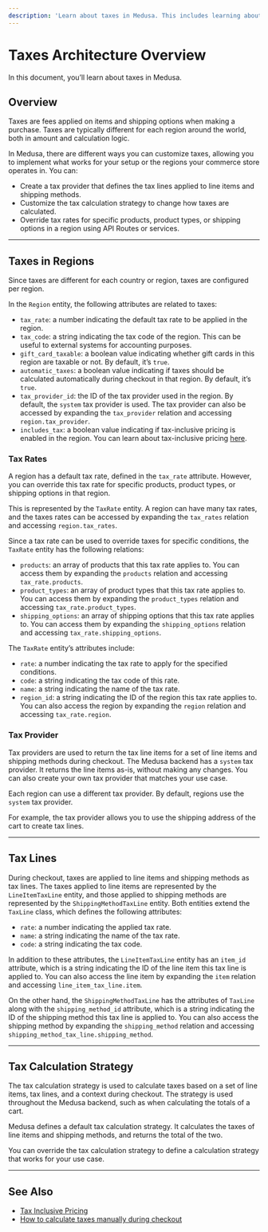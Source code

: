 ```yaml
---
description: 'Learn about taxes in Medusa. This includes learning about the usage of taxes in regions, tax rates, tax providers, and more.'
---
```


# Taxes Architecture Overview

In this document, you’ll learn about taxes in Medusa.

## Overview

Taxes are fees applied on items and shipping options when making a purchase. Taxes are typically different for each region around the world, both in amount and calculation logic.

In Medusa, there are different ways you can customize taxes, allowing you to implement what works for your setup or the regions your commerce store operates in. You can:

- Create a tax provider that defines the tax lines applied to line items and shipping methods.
- Customize the tax calculation strategy to change how taxes are calculated.
- Override tax rates for specific products, product types, or shipping options in a region using API Routes or services.

---

## Taxes in Regions

Since taxes are different for each country or region, taxes are configured per region.

In the `Region` entity, the following attributes are related to taxes:

- `tax_rate`: a number indicating the default tax rate to be applied in the region.
- `tax_code`: a string indicating the tax code of the region. This can be useful to external systems for accounting purposes.
- `gift_card_taxable`: a boolean value indicating whether gift cards in this region are taxable or not. By default, it’s `true`.
- `automatic_taxes`: a boolean value indicating if taxes should be calculated automatically during checkout in that region. By default, it’s `true`.
- `tax_provider_id`: the ID of the tax provider used in the region. By default, the `system` tax provider is used. The tax provider can also be accessed by expanding the `tax_provider` relation and accessing `region.tax_provider`.
- `includes_tax`: a boolean value indicating if tax-inclusive pricing is enabled in the region. You can learn about tax-inclusive pricing [here](./inclusive-pricing.md).

### Tax Rates

A region has a default tax rate, defined in the `tax_rate` attribute. However, you can override this tax rate for specific products, product types, or shipping options in that region.

This is represented by the `TaxRate` entity. A region can have many tax rates, and the taxes rates can be accessed by expanding the `tax_rates` relation and accessing `region.tax_rates`.

Since a tax rate can be used to override taxes for specific conditions, the `TaxRate` entity has the following relations:

- `products`: an array of products that this tax rate applies to. You can access them by expanding the `products` relation and accessing `tax_rate.products`.
- `product_types`: an array of product types that this tax rate applies to. You can access them by expanding the `product_types` relation and accessing `tax_rate.product_types`.
- `shipping_options`: an array of shipping options that this tax rate applies to. You can access them by expanding the `shipping_options` relation and accessing `tax_rate.shipping_options`.

The `TaxRate` entity’s attributes include:

- `rate`: a number indicating the tax rate to apply for the specified conditions.
- `code`: a string indicating the tax code of this rate.
- `name`: a string indicating the name of the tax rate.
- `region_id`: a string indicating the ID of the region this tax rate applies to. You can also access the region by expanding the `region` relation and accessing `tax_rate.region`.

### Tax Provider

Tax providers are used to return the tax line items for a set of line items and shipping methods during checkout. The Medusa backend has a `system` tax provider. It returns the line items as-is, without making any changes. You can also create your own tax provider that matches your use case.

Each region can use a different tax provider. By default, regions use the `system` tax provider.

For example, the tax provider allows you to use the shipping address of the cart to create tax lines.

---

## Tax Lines

During checkout, taxes are applied to line items and shipping methods as tax lines. The taxes applied to line items are represented by the `LineItemTaxLine` entity, and those applied to shipping methods are represented by the `ShippingMethodTaxLine` entity. Both entities extend the `TaxLine` class, which defines the following attributes:

- `rate`: a number indicating the applied tax rate.
- `name`: a string indicating the name of the tax rate.
- `code`: a string indicating the tax code.

In addition to these attributes, the `LineItemTaxLine` entity has an `item_id` attribute, which is a string indicating the ID of the line item this tax line is applied to. You can also access the line item by expanding the `item` relation and accessing `line_item_tax_line.item`.

On the other hand, the `ShippingMethodTaxLine` has the attributes of `TaxLine` along with the `shipping_method_id` attribute, which is a string indicating the ID of the shipping method this tax line is applied to. You can also access the shipping method by expanding the `shipping_method` relation and accessing `shipping_method_tax_line.shipping_method`.

---

## Tax Calculation Strategy

The tax calculation strategy is used to calculate taxes based on a set of line items, tax lines, and a context during checkout. The strategy is used throughout the Medusa backend, such as when calculating the totals of a cart.

Medusa defines a default tax calculation strategy. It calculates the taxes of line items and shipping methods, and returns the total of the two.

You can override the tax calculation strategy to define a calculation strategy that works for your use case.

---

## See Also

- [Tax Inclusive Pricing](./inclusive-pricing.md)
- [How to calculate taxes manually during checkout](./storefront/manual-calculation.md)
